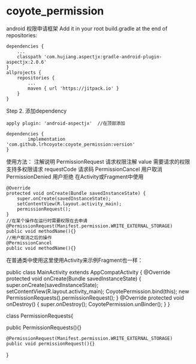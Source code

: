 # coyote_permission
android 权限申请框架
Add it in your root build.gradle at the end of repositories:

	dependencies {
		...
		classpath 'com.hujiang.aspectjx:gradle-android-plugin-aspectjx:2.0.6'
	}
	allprojects {
		repositories {
			...
			maven { url 'https://jitpack.io' }
		}
	}
Step 2. 添加dependency

	apply plugin: 'android-aspectjx'  //在顶部添加
	
	dependencies {
	        implementation 'com.github.lrhcoyote:coyote_permission:version'
	}

使用方法：
	注解说明
	PermissionRequest 请求权限注解 value 需要请求的权限支持多权限请求  requestCode 请求码
	PermissionCancel  用户取消  
	PermissionDenied  用户拒绝
在Activity或Fragment中使用

    @Override
    protected void onCreate(Bundle savedInstanceState) {
        super.onCreate(savedInstanceState);
        setContentView(R.layout.activity_main);
        permissionRequest();
    }
    //在某个操作在运行时需要权限在去申请
    @PermissionRequest(Manifest.permission.WRITE_EXTERNAL_STORAGE)
    public void methodName(){}
    //用户取消之后的操作
    @PermissionCancel
    public void methodName(){}
    
在普通类中使用这里使用Activity来示例Fragment也一样：


   public class MainActivity extends AppCompatActivity {
    @Override
    protected void onCreate(Bundle savedInstanceState) {
        super.onCreate(savedInstanceState);
        setContentView(R.layout.activity_main);
        CoyotePermission.bind(this);
        new PermissionRequests().permissionRequest();
    }
    @Override
    protected void onDestroy() {
        super.onDestroy();
        CoyotePermission.unBinder();
    }
 }


 class PermissionRequests{
 
   public PermissionRequests(){}
    
    @PermissionRequest(Manifest.permission.WRITE_EXTERNAL_STORAGE)
    public void permissionRequest(){}
 }
    

